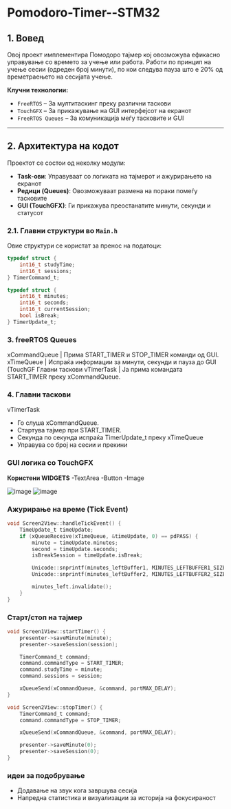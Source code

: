 # Pomodoro-Timer--STM32  

## 1. Вовед  
Овој проект имплементира Помодоро тајмер кој овозможува ефикасно управување со времето за учење или работа. Работи по принцип на учење сесии (одреден број минути), по кои следува пауза што е 20% од времетраењето на сесијата учење.  

**Клучни технологии:**  
- `FreeRTOS` – За мултитаскинг преку различни таскови  
- `TouchGFX` – За прикажување на GUI интерфејсот на екранот  
- `FreeRTOS Queues` – За комуникација меѓу тасковите и GUI  

---

## 2. Архитектура на кодот  
Проектот се состои од неколку модули:  
- **Task-ови**: Управуваат со логиката на тајмерот и ажурирањето на екранот  
- **Редици (Queues)**: Овозможуваат размена на пораки помеѓу тасковите  
- **GUI (TouchGFX)**: Ги прикажува преостанатите минути, секунди и статусот  

### 2.1. Главни структури во `Main.h`  
Овие структури се користат за пренос на податоци:  
```c
typedef struct {
    int16_t studyTime;
    int16_t sessions;
} TimerCommand_t;

typedef struct {
    int16_t minutes;
    int16_t seconds;
    int16_t currentSession;
    bool isBreak;
} TimerUpdate_t;
```

### 3. freeRTOS Queues 
xCommandQueue | Прима START_TIMER и STOP_TIMER команди од GUI.
xTimeQueue | Испраќа информации за минути, секунди и пауза до GUI (TouchGF Главни таскови
vTimerTask | Ја прима командата START_TIMER преку xCommandQueue.

### 4. Главни таскови
vTimerTask
- Го слуша xCommandQueue.
- Стартува тајмер при START_TIMER.
- Секунда по секунда испраќа TimerUpdate_t преку xTimeQueue
- Управува со број на сесии и прекини

### GUI логика со TouchGFX
**Користени WIDGETS**
-TextArea
-Button
-Image

![image](https://github.com/user-attachments/assets/ae8f87b5-16bb-456c-8c4b-9e52446f5aed)
![image](https://github.com/user-attachments/assets/d2dfdfb3-b49c-466e-bee7-0b624db608b1)


### Ажурирање на време (Tick Event)
```c
void Screen2View::handleTickEvent() {
    TimeUpdate_t timeUpdate;
    if (xQueueReceive(xTimeQueue, &timeUpdate, 0) == pdPASS) {
        minute = timeUpdate.minutes;
        second = timeUpdate.seconds;
        isBreakSession = timeUpdate.isBreak;

        Unicode::snprintf(minutes_leftBuffer1, MINUTES_LEFTBUFFER1_SIZE, "%02d", minute);
        Unicode::snprintf(minutes_leftBuffer2, MINUTES_LEFTBUFFER2_SIZE, "%02d", second);

        minutes_left.invalidate();
    }
}
```
### Старт/стоп на тајмер
```c
void Screen1View::startTimer() {
    presenter->saveMinute(minute);
    presenter->saveSession(session);

    TimerCommand_t command;
    command.commandType = START_TIMER;
    command.studyTime = minute;
    command.sessions = session;

    xQueueSend(xCommandQueue, &command, portMAX_DELAY);
}

void Screen2View::stopTimer() {
    TimerCommand_t command;
    command.commandType = STOP_TIMER;

    xQueueSend(xCommandQueue, &command, portMAX_DELAY);

    presenter->saveMinute(0);
    presenter->saveSession(0);
}
```
### идеи за подобрување
- Додавање на звук кога завршува сесија
- Напредна статистика и визуализации за историја на фокусираност




